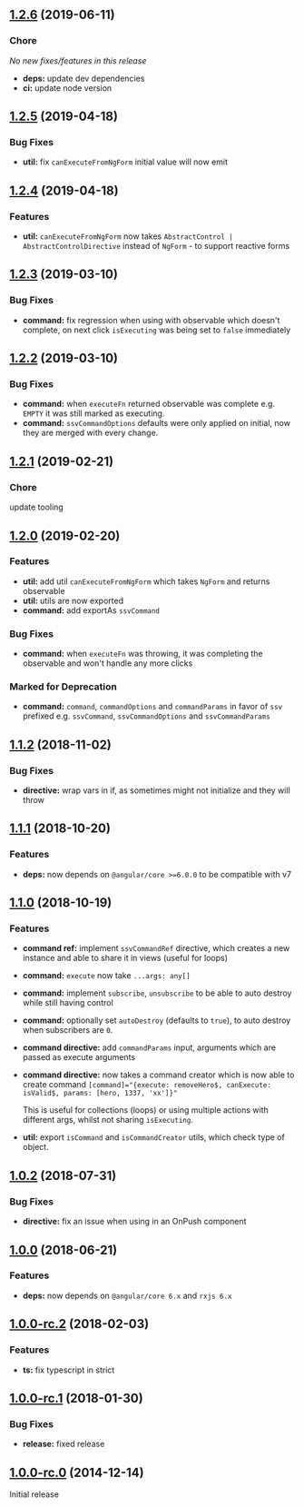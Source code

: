 ## [1.2.6](https://github.com/sketch7/ngx.command/compare/1.2.5...1.2.6) (2019-06-11)

### Chore

*No new fixes/features in this release*

- **deps:** update dev dependencies
- **ci:** update node version

## [1.2.5](https://github.com/sketch7/ngx.command/compare/1.2.4...1.2.5) (2019-04-18)

### Bug Fixes

- **util:** fix `canExecuteFromNgForm` initial value will now emit


## [1.2.4](https://github.com/sketch7/ngx.command/compare/1.2.3...1.2.4) (2019-04-18)

### Features

- **util:** `canExecuteFromNgForm` now takes `AbstractControl | AbstractControlDirective` instead of `NgForm` - to support reactive forms


## [1.2.3](https://github.com/sketch7/ngx.command/compare/1.2.2...1.2.3) (2019-03-10)

### Bug Fixes

- **command:** fix regression when using with observable which doesn't complete, on next click `isExecuting` was being set to `false` immediately


## [1.2.2](https://github.com/sketch7/ngx.command/compare/1.2.1...1.2.2) (2019-03-10)

### Bug Fixes

- **command:** when `executeFn` returned observable was complete e.g. `EMPTY` it was still marked as executing.
- **command:** `ssvCommandOptions` defaults were only applied on initial, now they are merged with every change.


## [1.2.1](https://github.com/sketch7/ngx.command/compare/1.2.0...1.2.1) (2019-02-21)

### Chore

update tooling


## [1.2.0](https://github.com/sketch7/ngx.command/compare/1.1.2...1.2.0) (2019-02-20)

### Features

- **util:** add util `canExecuteFromNgForm` which takes `NgForm` and returns observable
- **util:** utils are now exported
- **command:** add exportAs `ssvCommand`

### Bug Fixes

- **command:** when `executeFn` was throwing, it was completing the observable and won't handle any more clicks

### Marked for Deprecation

- **command:** `command`, `commandOptions` and `commandParams` in favor of `ssv` prefixed e.g. `ssvCommand`, `ssvCommandOptions` and `ssvCommandParams`


## [1.1.2](https://github.com/sketch7/ngx.command/compare/1.1.1...1.1.2) (2018-11-02)

### Bug Fixes

- **directive:** wrap vars in if, as sometimes might not initialize and they will throw


## [1.1.1](https://github.com/sketch7/ngx.command/compare/1.1.0...1.1.1) (2018-10-20)

### Features

- **deps:** now depends on `@angular/core >=6.0.0` to be compatible with v7


## [1.1.0](https://github.com/sketch7/ngx.command/compare/1.0.2...1.1.0) (2018-10-19)

### Features

- **command ref:** implement `ssvCommandRef` directive, which creates a new instance and able to share it in views (useful for loops)
- **command:** `execute` now take `...args: any[]`
- **command:** implement `subscribe`, `unsubscribe` to be able to auto destroy while still having control
- **command:** optionally set `autoDestroy` (defaults to `true`), to auto destroy when subscribers are `0`.
- **command directive:** add `commandParams` input, arguments which are passed as execute arguments
- **command directive:** now takes a command creator which is now able to create command `[command]="{execute: removeHero$, canExecute: isValid$, params: [hero, 1337, 'xx']}"`

  This is useful for collections (loops) or using multiple actions with different args, whilst not sharing `isExecuting`.

- **util:** export `isCommand` and `isCommandCreator` utils, which check type of object.


## [1.0.2](https://github.com/sketch7/ngx.command/compare/1.0.0...1.0.2) (2018-07-31)

### Bug Fixes

- **directive:** fix an issue when using in an OnPush component


## [1.0.0](https://github.com/sketch7/ngx.command/compare/1.0.0-rc.2...1.0.0) (2018-06-21)


### Features

- **deps:** now depends on `@angular/core 6.x` and `rxjs 6.x`


## [1.0.0-rc.2](https://github.com/sketch7/ngx.command/compare/1.0.0-rc.1...1.0.0-rc.2) (2018-02-03)

### Features

- **ts:** fix typescript in strict


## [1.0.0-rc.1](https://github.com/sketch7/ngx.command/compare/1.0.0-rc.0...1.0.0-rc.1) (2018-01-30)

### Bug Fixes

- **release:** fixed release


## [1.0.0-rc.0](https://github.com/sketch7/ngx.command) (2014-12-14)
Initial release